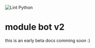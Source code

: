 ![Lint Python](https://github.com/Codemonkey51/module-bot-v2/workflows/Lint%20Python/badge.svg)
# module bot v2
 this is an early beta docs comming soon :)
